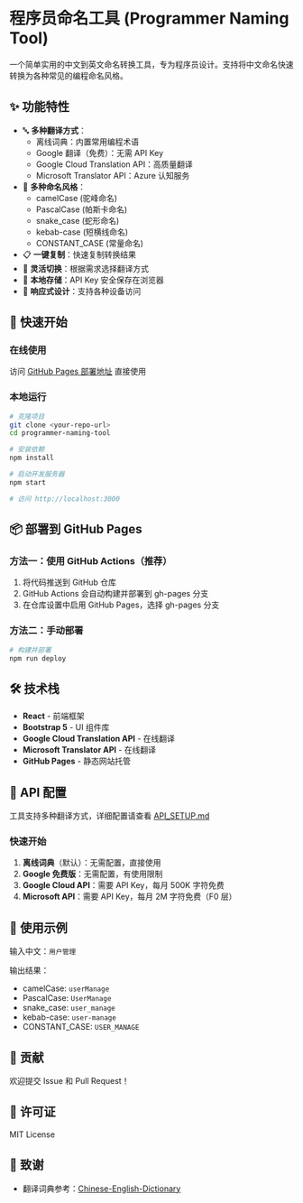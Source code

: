 # 程序员命名工具 (Programmer Naming Tool)

一个简单实用的中文到英文命名转换工具，专为程序员设计。支持将中文命名快速转换为各种常见的编程命名风格。

## ✨ 功能特性

- 🔤 **多种翻译方式**：
  - 离线词典：内置常用编程术语
  - Google 翻译（免费）：无需 API Key
  - Google Cloud Translation API：高质量翻译
  - Microsoft Translator API：Azure 认知服务
- 🎨 **多种命名风格**：
  - camelCase (驼峰命名)
  - PascalCase (帕斯卡命名)
  - snake_case (蛇形命名)
  - kebab-case (短横线命名)
  - CONSTANT_CASE (常量命名)
- 📋 **一键复制**：快速复制转换结果
- 🎯 **灵活切换**：根据需求选择翻译方式
- 🔐 **本地存储**：API Key 安全保存在浏览器
- 📱 **响应式设计**：支持各种设备访问

## 🚀 快速开始

### 在线使用

访问 [GitHub Pages 部署地址](#) 直接使用

### 本地运行

```bash
# 克隆项目
git clone <your-repo-url>
cd programmer-naming-tool

# 安装依赖
npm install

# 启动开发服务器
npm start

# 访问 http://localhost:3000
```

## 📦 部署到 GitHub Pages

### 方法一：使用 GitHub Actions（推荐）

1. 将代码推送到 GitHub 仓库
2. GitHub Actions 会自动构建并部署到 gh-pages 分支
3. 在仓库设置中启用 GitHub Pages，选择 gh-pages 分支

### 方法二：手动部署

```bash
# 构建并部署
npm run deploy
```

## 🛠️ 技术栈

- **React** - 前端框架
- **Bootstrap 5** - UI 组件库
- **Google Cloud Translation API** - 在线翻译
- **Microsoft Translator API** - 在线翻译
- **GitHub Pages** - 静态网站托管

## 🔧 API 配置

工具支持多种翻译方式，详细配置请查看 [API_SETUP.md](./API_SETUP.md)

### 快速开始

1. **离线词典**（默认）：无需配置，直接使用
2. **Google 免费版**：无需配置，有使用限制
3. **Google Cloud API**：需要 API Key，每月 500K 字符免费
4. **Microsoft API**：需要 API Key，每月 2M 字符免费（F0 层）

## 📝 使用示例

输入中文：`用户管理`

输出结果：
- camelCase: `userManage`
- PascalCase: `UserManage`
- snake_case: `user_manage`
- kebab-case: `user-manage`
- CONSTANT_CASE: `USER_MANAGE`

## 🤝 贡献

欢迎提交 Issue 和 Pull Request！

## 📄 许可证

MIT License

## 🙏 致谢

- 翻译词典参考：[Chinese-English-Dictionary](https://github.com/elijahsciam/Chinese-English-Dictionary/)
